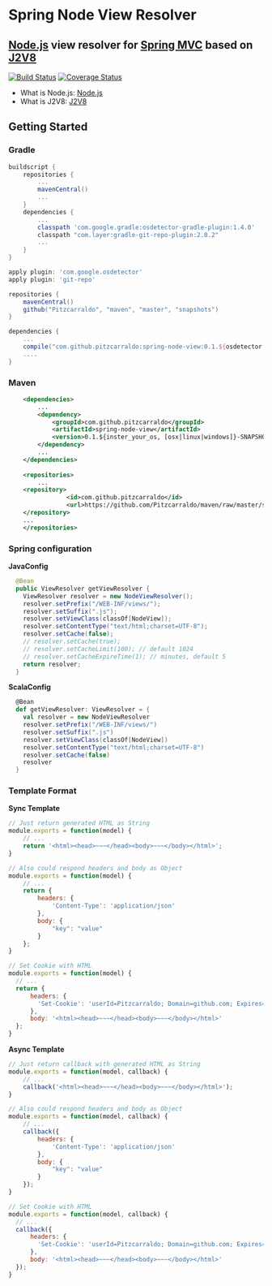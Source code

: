 # Spring Node View Resolver

## [Node.js](https://nodejs.org) view resolver for [Spring MVC](https://spring.io) based on [J2V8](https://github.com/eclipsesource/J2V8)
[![Build Status](https://travis-ci.org/Pitzcarraldo/spring-node-view.svg?branch=master)](https://travis-ci.org/Pitzcarraldo/spring-node-view)
[![Coverage Status](https://coveralls.io/repos/Pitzcarraldo/spring-node-view/badge.png?branch=master)](https://coveralls.io/r/Pitzcarraldo/spring-node-view?branch=master)

- What is Node.js: [Node.js](https://nodejs.org)
- What is J2V8: [J2V8](https://github.com/eclipsesource/J2V8)

## Getting Started

### Gradle

```groovy
buildscript {
    repositories {
        ...
        mavenCentral()
        ...
    }
    dependencies {
        ...
        classpath 'com.google.gradle:osdetector-gradle-plugin:1.4.0'
        classpath "com.layer:gradle-git-repo-plugin:2.0.2"
        ...
    }
}

apply plugin: 'com.google.osdetector'
apply plugin: 'git-repo'

repositories {
    mavenCentral()
    github("Pitzcarraldo", "maven", "master", "snapshots")
}

dependencies {
    ...
    compile("com.github.pitzcarraldo:spring-node-view:0.1.${osdetector.os}-SNAPSHOT")
    ....
}

```


### Maven

```xml
    <dependencies>
        ...
        <dependency>
            <groupId>com.github.pitzcarraldo</groupId>
            <artifactId>spring-node-view</artifactId>
            <version>0.1.${inster_your_os, [osx|linux|windows]}-SNAPSHOT</version>
        </dependency>
        ...
    </dependencies>
    
    <repositories>
    	...
  	<repository>
                <id>com.github.pitzcarraldo</id>
                <url>https://github.com/Pitzcarraldo/maven/raw/master/snapshots</url>
    </repository>
  	...
    </repositories>
```

### Spring configuration

**JavaConfig**

```java
  @Bean
  public ViewResolver getViewResolver {
    ViewResolver resolver = new NodeViewResolver();
    resolver.setPrefix("/WEB-INF/views/");
    resolver.setSuffix(".js");
    resolver.setViewClass(classOf[NodeView]);
    resolver.setContentType("text/html;charset=UTF-8");
    resolver.setCache(false);
    // resolver.setCache(true);
    // resolver.setCacheLimit(100); // default 1024
    // resolver.setCacheExpireTime(1); // minutes, default 5 
    return resolver;
  }
```

**ScalaConfig**

```scala
  @Bean
  def getViewResolver: ViewResolver = {
    val resolver = new NodeViewResolver
    resolver.setPrefix("/WEB-INF/views/")
    resolver.setSuffix(".js")
    resolver.setViewClass(classOf[NodeView])
    resolver.setContentType("text/html;charset=UTF-8")
    resolver.setCache(false)
    resolver
  }
```

### Template Format

**Sync Template**

```js
// Just return generated HTML as String
module.exports = function(model) {
    // ...
    return '<html><head>~~~</head><body>~~~</body></html>';
}

// Also could respond headers and body as Object
module.exports = function(model) {
    // ...
    return {
        headers: {
            'Content-Type': 'application/json'
        },
        body: {
            "key": "value"
        }
    };
}

// Set Cookie with HTML
module.exports = function(model) {
  // ...
  return {
      headers: {
        'Set-Cookie': 'userId=Pitzcarraldo; Domain=github.com; Expires=Wed, 17-Jan-2018 18:36:54 GMT; '
      },
      body: '<html><head>~~~</head><body>~~~</body></html>'
  };
}
```

**Async Template**

```js
// Just return callback with generated HTML as String
module.exports = function(model, callback) {
    // ...
    callback('<html><head>~~~</head><body>~~~</body></html>');
}

// Also could respond headers and body as Object
module.exports = function(model, callback) {
    // ...
    callback({
        headers: {
            'Content-Type': 'application/json'
        },
        body: {
            "key": "value"
        }
    });
}

// Set Cookie with HTML
module.exports = function(model, callback) {
  // ...
  callback({
      headers: {
        'Set-Cookie': 'userId=Pitzcarraldo; Domain=github.com; Expires=Wed, 17-Jan-2018 18:36:54 GMT; '
      },
      body: '<html><head>~~~</head><body>~~~</body></html>'
  });
}
```